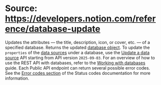 # Source: https://developers.notion.com/reference/database-update

Updates the attributes — the title, description, icon, or cover, etc. — of a specified database. 
Returns the updated [database object](https://developers.notion.com/reference/database).
To update the `properties` of the [data sources](https://developers.notion.com/reference/data-source) under a database, use the [Update a data source](https://developers.notion.com/reference/update-a-data-source) API starting from API version `2025-09-03`.
For an overview of how to use the REST API with databases, refer to the [Working with databases](https://developers.notion.com/docs/working-with-databases) guide.
Each Public API endpoint can return several possible error codes. See the [Error codes section](https://developers.notion.com/reference/status-codes#error-codes) of the Status codes documentation for more information.
